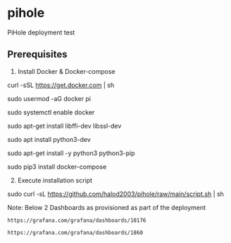# pihole
PiHole deployment test

Prerequisites
-------------
1)	Install Docker & Docker-compose

curl -sSL https://get.docker.com | sh

sudo usermod -aG docker pi

sudo systemctl enable docker

sudo apt-get install libffi-dev libssl-dev

sudo apt install python3-dev

sudo apt-get install -y python3 python3-pip

sudo pip3 install docker-compose

2) Execute installation script

sudo curl -sL https://github.com/halod2003/pihole/raw/main/script.sh | sh


Note: Below 2 Dashboards as provisioned as part of the deployment
   
    https://grafana.com/grafana/dashboards/10176
    
    https://grafana.com/grafana/dashboards/1860
